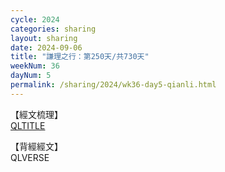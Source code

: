 ```yaml
---
cycle: 2024
categories: sharing
layout: sharing
date: 2024-09-06
title: "謙理之行：第250天/共730天"
weekNum: 36
dayNum: 5
permalink: /sharing/2024/wk36-day5-qianli.html
---
```

【經文梳理】  
[QLTITLE](QLLINK)

【背經經文】  
QLVERSE
